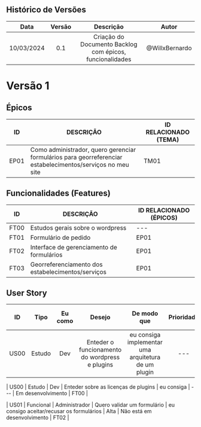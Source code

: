 ## Histórico de Versões

| Data       | Versão | Descrição            |         Autor             |
|:----------:|:------:|:--------------------:|:-------------------------:|
| 10/03/2024 | 0.1 | Criação do Documento Backlog com épicos, funcionalidades | @WillxBernardo |



# Versão 1


## Épicos
| ID | DESCRIÇÃO | ID RELACIONADO (TEMA) |
|----|-----------|-----------------------|
| EP01 | Como administrador, quero gerenciar formulários para georreferenciar estabelecimentos/serviços no meu site| TM01 |

## Funcionalidades (Features)
| ID | DESCRIÇÃO | ID RELACIONADO (ÉPICOS) |
|----|-----------|-------------------------|
| FT00 | Estudos gerais sobre o wordpress| --- |
| FT01 | Formulário de pedido | EP01 |
| FT02 | Interface de gerenciamento de formulários | EP01 |
| FT03 | Georreferenciamento dos estabelecimentos/serviços| EP01 |


## User Story

|    ID   |      Tipo     |     Eu como    |      Desejo       | De modo que | Prioridade | Status    | ID RELACIONADO (FEATURES) |
|:-------:|:-------------:|:--------------:|:-----------------:|:-----------:|:----------:|:---------:|:-------------------------------:|
|    US00    | Estudo | Dev | Enteder o funcionamento do wordpress e plugins | eu consiga implementar uma arquitetura de um plugin | --- | Em desenvolvimento | FT00 |

|    US00    | Estudo | Dev | Enteder sobre as licenças de plugins | eu consiga  | --- | Em desenvolvimento | FT00 |

|    US01    |   Funcional   | Administrador | Quero validar um formulário | eu consigo aceitar/recusar os formulários | Alta | Não está em desenvolvimento | FT02 |
